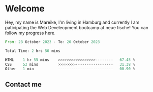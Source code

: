 # Welcome

Hey, my name is Mareike, I'm living in Hamburg and currently I am paticipating the Web Develeopment bootcamp at neue fische!
You can follow my progress here.

<!--START_SECTION:waka-->

```rust
From: 23 October 2023 - To: 26 October 2023

Total Time: 2 hrs 50 mins

HTML    1 hr 55 mins    >>>>>>>>>>>>>>>>>--------   67.45 %
CSS     53 mins         >>>>>>>>-----------------   31.38 %
Other   1 min           -------------------------   00.90 %
```

<!--END_SECTION:waka-->

## Contact me




